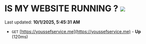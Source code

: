 # IS MY WEBSITE RUNNING ? [![](https://img.shields.io/static/v1?label=Sponsor&message=%E2%9D%A4&logo=GitHub&color=%23fe8e86)](https://github.com/sponsors/Youssef-Lehmam)

Last updated: **10/1/2025, 5:45:31 AM**

- `GET` [https://youssefservice.me](https://youssefservice.me) - **Up** (120ms)
